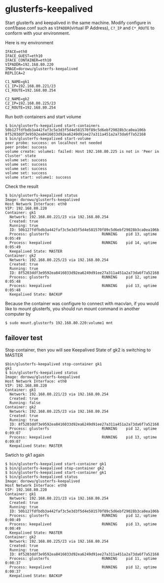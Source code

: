 glusterfs-keepalived
=========================

Start glusterfs and keepalived in the same machine. Modify configure in conf/base.conf such as `VIPADDR`(virtual IP Address), `C?_IP` and `C*_ROUTE` to conform with your environment.

Here is my environment

```
IFACE=eth0
IFACE_GUEST=eth10
IFACE_CONTAINER=eth10
VIPADDR=192.168.80.220
IMAGE=dorowu/glusterfs-keepalived
REPLICA=2

C1_NAME=gk1
C1_IP=192.168.80.221/23
C1_ROUTE=192.168.80.254

C2_NAME=gk2
C2_IP=192.168.80.225/23
C2_ROUTE=192.168.80.254
```

Run both containers and start volume

```
$ bin/glusterfs-keepalived start-containers
50b127fdfbdb3a442faf3c5e3d3f5d4e581570f89c5d6ebf29028b3ca0ea106b
8f5203ddf3e9592ea8416033d92ea6249d91ee27a311a451a2a73da6f7a52168
$ bin/glusterfs-keepalived start-volume
peer probe: success: on localhost not needed
peer probe: success
volume create: volume1: failed: Host 192.168.80.225 is not in 'Peer in Cluster' state
volume set: success
volume set: success
volume set: success
volume set: success
volume start: volume1: success
```

Check the result

```
$ bin/glusterfs-keepalived status
Image: dorowu/glusterfs-keepalived
Host Network Interface: eth0
VIP: 192.168.80.220
Container: gk1
  Network: 192.168.80.221/23 via 192.168.80.254
  Created: true
  Running: true
  ID: 50b127fdfbdb3a442faf3c5e3d3f5d4e581570f89c5d6ebf29028b3ca0ea106b
  Process: glusterfs                        RUNNING    pid 13, uptime 0:05:49
  Process: keepalived                       RUNNING    pid 14, uptime 0:05:49
  Keepalived State: MASTER
Container: gk2
  Network: 192.168.80.225/23 via 192.168.80.254
  Created: true
  Running: true
  ID: 8f5203ddf3e9592ea8416033d92ea6249d91ee27a311a451a2a73da6f7a52168
  Process: glusterfs                        RUNNING    pid 12, uptime 0:05:48
  Process: keepalived                       RUNNING    pid 13, uptime 0:05:48
  Keepalived State: BACKUP
```

Because the container was configure to connect with macvlan, if you would like to mount glusterfs, you should run mount command in another computer by

```
$ sudo mount.glusterfs 192.168.80.220:volume1 mnt
```

failover test
-----------------------

Stop container, then you will see Keepalived State of gk2 is switching to MASTER

```
$bin/glusterfs-keepalived stop-container gk1
gk1
$ bin/glusterfs-keepalived status
Image: dorowu/glusterfs-keepalived
Host Network Interface: eth0
VIP: 192.168.80.220
Container: gk1
  Network: 192.168.80.221/23 via 192.168.80.254
  Created: true
  Running: false
Container: gk2
  Network: 192.168.80.225/23 via 192.168.80.254
  Created: true
  Running: true
  ID: 8f5203ddf3e9592ea8416033d92ea6249d91ee27a311a451a2a73da6f7a52168
  Process: glusterfs                        RUNNING    pid 12, uptime 0:09:07
  Process: keepalived                       RUNNING    pid 13, uptime 0:09:07
  Keepalived State: MASTER
```

Swtich to gk1 again
```
$ bin/glusterfs-keepalived start-container gk1
$ bin/glusterfs-keepalived stop-container gk2
$ bin/glusterfs-keepalived start-container gk1
$ bin/glusterfs-keepalived status
Image: dorowu/glusterfs-keepalived
Host Network Interface: eth0
VIP: 192.168.80.220
Container: gk1
  Network: 192.168.80.221/23 via 192.168.80.254
  Created: true
  Running: true
  ID: 50b127fdfbdb3a442faf3c5e3d3f5d4e581570f89c5d6ebf29028b3ca0ea106b
  Process: glusterfs                        RUNNING    pid 12, uptime 0:00:49
  Process: keepalived                       RUNNING    pid 13, uptime 0:00:49
  Keepalived State: MASTER
Container: gk2
  Network: 192.168.80.225/23 via 192.168.80.254
  Created: true
  Running: true
  ID: 8f5203ddf3e9592ea8416033d92ea6249d91ee27a311a451a2a73da6f7a52168
  Process: glusterfs                        RUNNING    pid 11, uptime 0:00:37
  Process: keepalived                       RUNNING    pid 12, uptime 0:00:37
  Keepalived State: BACKUP
```
